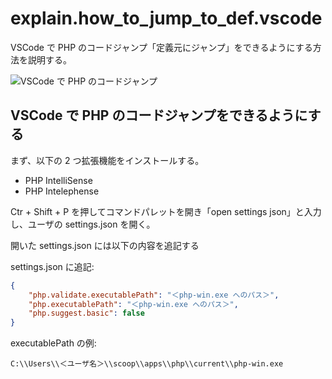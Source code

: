 # explain.how_to_jump_to_def.vscode
VSCode で PHP のコードジャンプ「定義元にジャンプ」をできるようにする方法を説明する。

![VSCode で PHP のコードジャンプ](./jump_to_def.vscode.gif)

## VSCode で PHP のコードジャンプをできるようにする
まず、以下の 2 つ拡張機能をインストールする。
- PHP IntelliSense
- PHP Intelephense

Ctr + Shift + P を押してコマンドパレットを開き「open settings json」と入力し、ユーザの settings.json を開く。

開いた settings.json には以下の内容を追記する

settings.json に追記:
```json
{
    "php.validate.executablePath": "＜php-win.exe へのパス＞",
    "php.executablePath": "＜php-win.exe へのパス＞",
    "php.suggest.basic": false
}
```

executablePath の例:
```
C:\\Users\\＜ユーザ名＞\\scoop\\apps\\php\\current\\php-win.exe
```
